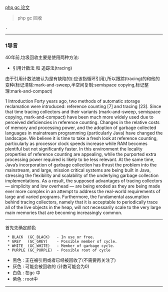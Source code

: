 [php gc 论文](http://researcher.watson.ibm.com/researcher/files/us-bacon/Bacon01Concurrent.pdf)

> php gc 回收

```Our synchronous algorithm is similar to Lins’ algorithm: when reference counts are decremented,we place potential roots of cyclic garbage into a buffer called Roots
.

```
***
### 1导言
40年前,垃圾回收主要是使用两种方法:
- 引用计数法 和 追踪法(tracing)

由于引用计数法被认为是有缺陷的(:应该指循环引用),所以跟踪(tracing)的和他的变种(标记清除:mark-and-sweep,半空间复制:semispace copying,标记整理:mark-and-compact)


1 Introduction
Forty years ago, two methods of automatic storage reclamation were introduced: reference
counting [7] and tracing [23]. Since that time tracing collectors and their variants
(mark-and-sweep, semispace copying, mark-and-compact) have been much more
widely used due to perceived deficiencies in reference counting.
Changes in the relative costs of memory and processing power, and the adoption
of garbage collected languages in mainstream programming (particularly Java) have
changed the landscape. We believe it is time to take a fresh look at reference counting,
particularly as processor clock speeds increase while RAM becomes plentiful but not
significantly faster. In this environment the locality properties of reference counting
are appealing, while the purported extra processing power required is likely to be less
relevant.
At the same time, Java’s incorporation of garbage collection has thrust the problem
into the mainstream, and large, mission critical systems are being built in Java, stressing
the flexibility and scalability of the underlying garbage collection implementations. As
a result, the supposed advantages of tracing collectors — simplicity and low overhead
— are being eroded as they are being made ever more complex in an attempt to address
the real-world requirements of large and varied programs.
Furthermore, the fundamental assumption behind tracing collectors, namely that it
is acceptable to periodically trace all of the live objects in the heap, will not necessarily
scale to the very large main memories that are becoming increasingly common.

---

首先先确定颜色
```
 * BLACK  (GC_BLACK)   - In use or free.   
 * GREY   (GC_GREY)    - Possible member of cycle.
 * WHITE  (GC_WHITE)   - Member of garbage cycle.
 * PURPLE (GC_PURPLE)  - Possible root of cycle
```
- 黑色 : 正在被引用或者已经被回收了(不需要再关注了)
- 灰色 : 可能会被回收的 (计数可能会为0)
- 白色 : 在gc 中
- 紫色 : root中


---


